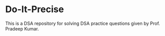 # Do-It-Precise
This is a DSA repository for solving DSA practice questions given by Prof. Pradeep Kumar.
